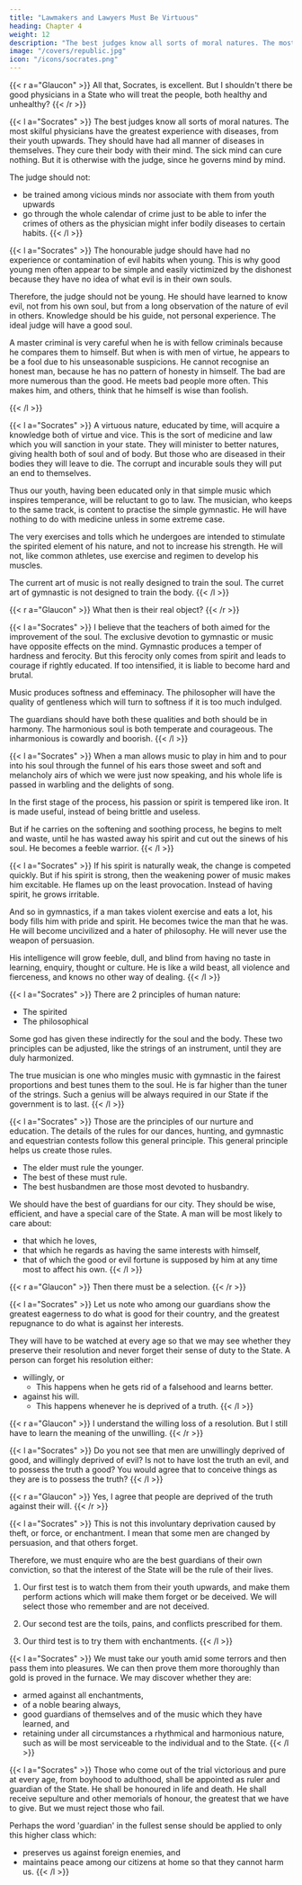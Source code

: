 ```yaml
---
title: "Lawmakers and Lawyers Must Be Virtuous"
heading: Chapter 4
weight: 12
description: "The best judges know all sorts of moral natures. The most skilful physicians have the greatest experience with diseases, from their youth upwards"
image: "/covers/republic.jpg"
icon: "/icons/socrates.png"
---
```




{{< r a="Glaucon" >}}
All that, Socrates, is excellent. But I shouldn't there be good physicians in a State who will treat the people, both healthy and unhealthy?
{{< /r >}}

{{< l a="Socrates" >}}
The best judges know all sorts of moral natures. The most skilful physicians have the greatest experience with diseases, from their youth upwards. They should have had all manner of diseases in themselves. <!-- I think that the body is not the instrument with which they cure the body. In that case we could not allow them ever to be or to have been sickly. But  --> They cure their body with their mind. The sick mind can cure nothing. But it is otherwise with the judge, since he governs mind by mind.

The judge should not:
- be trained among vicious minds nor associate with them from youth upwards
- go through the whole calendar of crime just to be able to infer the crimes of others as the physician might infer bodily diseases to certain habits.
{{< /l >}}


{{< l a="Socrates" >}}
The honourable judge should have had no experience or contamination of evil habits when young. This is why good young men often appear to be simple and easily victimized by the dishonest because they have no idea of what evil is in their own souls.

Therefore, the judge should not be young. He should have learned to know evil, not from his own soul, but from a long observation of the nature of evil in others.
Knowledge should be his guide, not personal experience. The ideal judge will have a good soul. 

A master criminal is very careful when he is with fellow criminals because he compares them to himself. But when is with men of virtue, he appears to be a fool due to his unseasonable suspicions. He cannot recognise an honest man, because he has no pattern of honesty in himself. The bad are more numerous than the good. He meets bad people more often. This makes him, and others, think that he himself is wise than foolish.
<!-- Then the good and wise judge whom we are seeking is not this man, but the other.
For vice cannot know virtue. -->
<!-- I think that the virtuous, and not the vicious, has wisdom. -->
{{< /l >}}


{{< l a="Socrates" >}}
A virtuous nature, educated by time, will acquire a knowledge both of virtue and vice. This is the sort of medicine and law which you will sanction in your state. They will minister to better natures, giving health both of soul and of body. But those who are diseased in their bodies they will leave to die. The corrupt and incurable souls they will put an end to themselves.

Thus our youth, having been educated only in that simple music which inspires temperance, will be reluctant to go to law. The musician, who keeps to the same track, is content to practise the simple gymnastic. He will have nothing to do with medicine unless in some extreme case.

The very exercises and tolls which he undergoes are intended to stimulate the spirited element of his nature, and not to increase his strength. He will not, like common athletes, use exercise and regimen to develop his muscles.

The current art of music is not really designed to train the soul. The curret art of gymnastic is not designed to train the body. 
{{< /l >}}

{{< r a="Glaucon" >}}
What then is their real object?
{{< /r >}}

{{< l a="Socrates" >}}
I believe that the teachers of both aimed for the improvement of the soul. The exclusive devotion to gymnastic or music have opposite effects on the mind. Gymnastic produces a temper of hardness and ferocity. But this ferocity only comes from spirit and leads to courage if rightly educated. If too intensified, it is liable to become hard and brutal.

Music produces softness and effeminacy. The philosopher will have the quality of gentleness which will turn to softness if it is too much indulged.

<!-- But if educated rightly, will be gentle and moderate. -->
The guardians should have both these qualities and both should be in harmony. The harmonious soul is both temperate and courageous. The inharmonious is cowardly and boorish.
{{< /l >}}



{{< l a="Socrates" >}}
When a man allows music to play in him and to pour into his soul through the funnel of his ears those sweet and soft and melancholy airs of which we were just now speaking, and his whole life is passed in warbling and the delights of song.

In the first stage of the process, his passion or spirit is tempered like iron. It is made useful, instead of being brittle and useless.

But if he carries on the softening and soothing process, he begins to melt and waste, until he has wasted away his spirit and cut out the sinews of his soul. He becomes a feeble warrior.
{{< /l >}}


{{< l a="Socrates" >}}
If his spirit is naturally weak, the change is competed quickly. But if his spirit is strong, then the weakening power of music makes him excitable. He flames up on the least provocation. Instead of having spirit, he grows irritable. <!--  and passionate and is quite impracticable. -->

And so in gymnastics, if a man takes violent exercise and eats a lot, his body fills him with pride and spirit. He becomes twice the man that he was. He will become uncivilized and a hater of philosophy. He will never use the weapon of persuasion. 

His intelligence will grow feeble, dull, and blind from having no taste in learning, enquiry, thought or culture. He is like a wild beast, all violence and fierceness, and knows no other way of dealing.
{{< /l >}}
<!-- is a great feeder, and the reverse of a great student of music and philosophy, at first the high condition of 
, and  -->
<!-- , if he does nothing else and holds no converse with the Muses. -->
<!-- His mind will never wake up or receive nourishment.
His senses will not be purged of their mists. -->

<!-- He lives in all ignorance and evil conditions.
He has no sense of propriety and grace.
 -->


{{< l a="Socrates" >}}
There are 2 principles of human nature:
- The spirited
- The philosophical

Some god has given these indirectly for the soul and the body. These two principles can be adjusted, like the strings of an instrument, until they are duly harmonized.

The true musician is one who mingles music with gymnastic in the fairest proportions and best tunes them to the soul. He is far higher than the tuner of the strings. Such a genius will be always required in our State if the government is to last.
{{< /l >}}


{{< l a="Socrates" >}}
Those are the principles of our nurture and education. The details of the rules for our dances, hunting, and gymnastic and equestrian contests follow this general principle. This general principle helps us create those rules.

- The elder must rule the younger.
- The best of these must rule.
- The best husbandmen are those most devoted to husbandry.

We should have the best of guardians for our city. They should be wise, efficient, and have a special care of the State. A man will be most likely to care about:
- that which he loves,
- that which he regards as having the same interests with himself,
- that of which the good or evil fortune is supposed by him at any time most to affect his own.
{{< /l >}}


{{< r a="Glaucon" >}}
Then there must be a selection.
{{< /r >}}


{{< l a="Socrates" >}}
Let us note who among our guardians show the greatest eagerness to do what is good for their country, and the greatest repugnance to do what is against her interests.

They will have to be watched at every age so that we may see whether they preserve their resolution and never forget their sense of duty to the State.
A person can forget his resolution either:
- willingly, or
  - This happens when he gets rid of a falsehood and learns better.
- against his will.
  - This happens whenever he is deprived of a truth.
{{< /l >}}


{{< r a="Glaucon" >}}
I understand the willing loss of a resolution. But I still have to learn the meaning of the unwilling.
{{< /r >}}

{{< l a="Socrates" >}}
Do you not see that men are unwillingly deprived of good, and willingly deprived of evil? Is not to have lost the truth an evil, and to possess the truth a good? You would agree that to conceive things as they are is to possess the truth?
{{< /l >}}

{{< r a="Glaucon" >}}
Yes, I agree that people are deprived of the truth against their will.
{{< /r >}}


{{< l a="Socrates" >}}
This is not this involuntary deprivation caused by theft, or force, or enchantment. I mean that some men are changed by persuasion, and that others forget.
<!-- "Theft" is in argument stealing stealing away the hearts of one class, and in time stealing those of the other.
The victims are forced to change their opinion, compelled by violence of pain or grief.
The enchanted are those who change their minds under:
the softer influence of pleasure, or
the sterner influence of fear. -->

Therefore, we must enquire who are the best guardians of their own conviction, so that the interest of the State will be the rule of their lives.

1. Our first test is to watch them from their youth upwards, and make them perform actions which will make them forget or be deceived. We will select those who remember and are not deceived.

2. Our second test are the toils, pains, and conflicts prescribed for them.

3. Our third test is to try them with enchantments.
{{< /l >}}


<!-- These will give further proof of the same qualities.
We will see whether their behaviour will be like those who take colts amid tumult to see if they timid. -->

{{< l a="Socrates" >}}
We must take our youth amid some terrors and then pass them into pleasures. We can then prove them more thoroughly than gold is proved in the furnace. We may discover whether they are:
- armed against all enchantments,
- of a noble bearing always,
- good guardians of themselves and of the music which they have learned, and
- retaining under all circumstances a rhythmical and harmonious nature, such as will be most serviceable to the individual and to the State.
{{< /l >}}


{{< l a="Socrates" >}}
Those who come out of the trial victorious and pure at every age, from boyhood to adulthood, shall be appointed as ruler and guardian of the State. He shall be honoured in life and death. He shall receive sepulture and other memorials of honour, the greatest that we have to give. But we must reject those who fail.
<!-- Our rulers and guardians should generally be chosen this way. -->
Perhaps the word 'guardian' in the fullest sense should be applied to only this higher class which:
- preserves us against foreign enemies, and
- maintains peace among our citizens at home so that they cannot harm us.
{{< /l >}}
